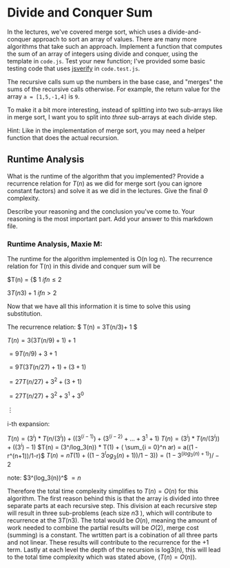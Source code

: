 # Divide and Conquer Sum

In the lectures, we've covered merge sort, which uses a divide-and-conquer
approach to sort an array of values. There are many more algorithms that take
such an approach. Implement a function that computes the sum of an array of
integers using divide and conquer, using the template in `code.js`. Test your
new function; I've provided some basic testing code that uses
[jsverify](https://jsverify.github.io/) in `code.test.js`.

The recursive calls sum up the numbers in the base case, and "merges" the sums
of the recursive calls otherwise. For example, the return value for the array `a
= [1,5,-1,4]` is `9`.

To make it a bit more interesting, instead of splitting into two sub-arrays like
in merge sort, I want you to split into *three* sub-arrays at each divide step.

Hint: Like in the implementation of merge sort, you may need a helper function
that does the actual recursion.

## Runtime Analysis

What is the runtime of the algorithm that you implemented? Provide a recurrence
relation for $T(n)$ as we did for merge sort (you can ignore constant factors)
and solve it as we did in the lectures. Give the final $\Theta$ complexity.

Describe your reasoning and the conclusion you've come to. Your reasoning is the
most important part. Add your answer to this markdown file.


### Runtime Analysis, Maxie M:

The runtime for the algorithm implemented is O(n log n). The recurrence relation for T(n) in this divide and conquer sum will be

$T(n) = {$
$1$                $if n ≤ 2$

$3T(n3) + 1$     $if n > 2$

Now that we have all this information it is time to solve this using substitution.  

The recurrence relation: $ T(n) = 3T(n/3)+ 1 $

$T(n) = 3(3T(n/9)+ 1) + 1$

$= 9T(n/9) + 3 + 1$

$= 9T(3T(n/27) + 1) + (3 + 1)$

$= 27T(n/27) + 3^2 + (3 + 1)$

$= 27T(n/27) + 3^2 + 3^1 + 3^0$

$︙$

i-th expansion: 

$T(n) = (3^i)*T(n/(3^i)) + ((3^(i-1)) + (3^(i-2) + ... + 3^1 + 1)$
$T(n) = (3^i)*T(n/(3^i)) + ((3^i) - 1)$
$T(n) = (3^/log_3(n)) * T(1) + ( \sum_{i = 0}^n ar) = a((1 - r^(n+1))/1-r)$
$T(n) = n T(1) + ((1-3^log_3(n)+1))/1 - 3)) = (1- 3^(log_3(n) +1))/ -2$

note: $3^(log_3(n))^$ $= n$

Therefore the total time complexity simplifies to $T(n)=O(n)$ for this algorithm. The first reason behind this is that the array is divided into three separate parts at each recursive step. This division at each recursive step will result in three sub-problems (each size $n3$ ), which will contribute to recurrence at the $3T(n3)$. The total would be $O(n)$, meaning the amount of work needed to combine the partial results will be $O(2)$, merge cost (summing) is a constant. The wrtitten part is a cobination of all three parts and not linear. These results will contribute to the recurrence for the +1 term. Lastly at each level the depth of the recursion is log3(n), this will lead to the total time complexity which was stated above, ($T(n)=O(n)$). 

